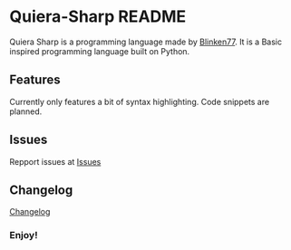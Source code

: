 # Quiera-Sharp README

Quiera Sharp is a programming language made by [Blinken77](https://www.youtube.com/@blinken77).
It is a Basic inspired programming language built on Python.

## Features

Currently only features a bit of syntax highlighting.
Code snippets are planned.

## Issues

Repport issues at [Issues](https://github.com/Blinken77YT/Quiera-VSC-Extensions/issues)

## Changelog

[Changelog](CHANGELOG.md)

### **Enjoy!**